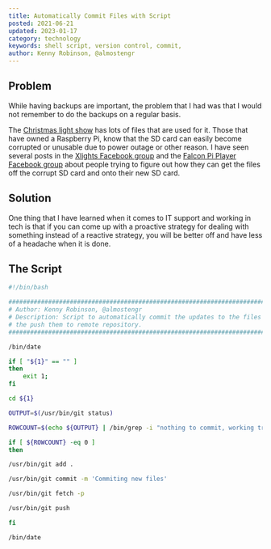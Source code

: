 ```yaml
---
title: Automatically Commit Files with Script
posted: 2021-06-21
updated: 2023-01-17
category: technology
keywords: shell script, version control, commit, 
author: Kenny Robinson, @almostengr
---
```


## Problem

While having backups are important, the problem that I had was that I would not remember to 
do the backups on a regular basis. 

The [Christmas light show](/projects/light-show) has lots of files that are used for 
it. Those that have owned a Raspberry Pi, know that the SD card can easily become 
corrupted or unusable due to power outage or other reason. I have seen several posts in the 
<a href="https://www.facebook.com/groups/628061113896314" target="_blank">Xlights Facebook group</a>
and the 
<a href="https://www.facebook.com/groups/1554782254796752" target="_blank">Falcon Pi Player Facebook group</a>
about people trying to figure out how they can get the files off the corrupt SD card
and onto their new SD card. 

## Solution

One thing that I have learned when it comes to IT support and working in tech is that if you 
can come up with a proactive strategy for dealing with something instead of a reactive 
strategy, you will be better off and have less of a headache when it is done.

## The Script

```bash
#!/bin/bash

###############################################################################
# Author: Kenny Robinson, @almostengr
# Description: Script to automatically commit the updates to the files and 
# the push them to remote repository.
###############################################################################

/bin/date

if [ "${1}" == "" ]
then
    exit 1;
fi

cd ${1}

OUTPUT=$(/usr/bin/git status)

ROWCOUNT=$(echo ${OUTPUT} | /bin/grep -i "nothing to commit, working tree clean" | wc -l)

if [ ${ROWCOUNT} -eq 0 ]
then

/usr/bin/git add .

/usr/bin/git commit -m 'Commiting new files'

/usr/bin/git fetch -p

/usr/bin/git push

fi

/bin/date
```
